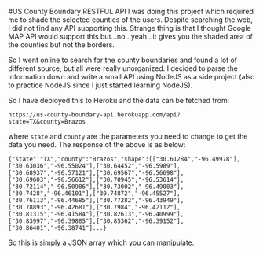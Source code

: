 #US County Boundary RESTFUL API
I was doing this project which required me to shade the selected counties of the users. 
Despite searching the web, I did not find any API supporting this. Strange thing is that
I thought Google MAP API would support this but...no...yeah...it gives you the shaded area
of the counties but not the borders.

So I went online to search for the county boundaries and found a lot of different source,
but all were really unorganized. I decided to parse the information down and write a small
API using NodeJS as a side project (also to practice NodeJS since I just started learning NodeJS).

So I have deployed this to Heroku and the data can be fetched from:

`https://us-county-boundary-api.herokuapp.com/api?state=TX&county=Brazos`

where `state` and `county` are the parameters you need to change to get the data you need.
The response of the above is as below:

`{"state":"TX","county":"Brazos","shape":[["30.61284","-96.49978"],["30.63036","-96.55024"],["30.64452","-96.5989"],["30.68937","-96.57121"],["30.69567","-96.56698"],["30.69603","-96.56612"],["30.70945","-96.53614"],["30.72114","-96.50986"],["30.73002","-96.49003"],["30.7428","-96.46101"],["30.74872","-96.45527"],["30.76113","-96.44685"],["30.77282","-96.43949"],["30.78893","-96.42681"],["30.7984","-96.42112"],["30.81315","-96.41584"],["30.82613","-96.40999"],["30.83997","-96.39885"],["30.85362","-96.39152"],["30.86401","-96.38741"]...}`

So this is simply a JSON array which you can manipulate.

